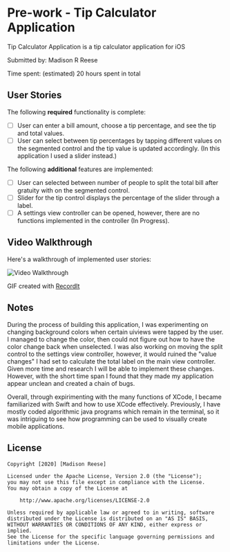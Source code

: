# Pre-work - Tip Calculator Application

Tip Calculator Application is a tip calculator application for iOS

Submitted by: Madison R Reese

Time spent: (estimated) 20 hours spent in total

## User Stories

The following **required** functionality is complete:

* [ ] User can enter a bill amount, choose a tip percentage, and see the tip and total values.
* [ ] User can select between tip percentages by tapping different values on the segmented control and the tip value is updated accordingly. (In this application I used a slider instead.)

The following **additional** features are implemented:

- [ ] User can selected between number of people to split the total bill after gratuity with on the segmented control. 
- [ ] Slider for the tip control displays the percentage of the slider through a label. 
- [ ] A settings view controller can be opened, however, there are no functions implemented in the controller (In Progress). 

## Video Walkthrough

Here's a walkthrough of implemented user stories:

<img src='http://g.recordit.co/hTnbjzxbHH.gif' title ='Video Walkthrough' width='' 
alt ='Video Walkthrough' />

GIF created with [RecordIt](https://recordit.co/)

## Notes

During the process of building this application, I was experimenting on changing background colors when certain uiviews were tapped by the user. I managed to change the color, then could not figure out how to have the color change back when unselected. I was also working on moving the split control to the settings view controller, however, it would ruined the "value changes" I had set to calculate the total label on the main view controller. Given more time and research I will be able to implement these changes. However, with the short time span I found that they made my application appear unclean and created a chain of bugs.

Overall, through expirimenting with the many functions of XCode, I became familiarized with Swift and how to use XCode effectively. Previously, I have mostly coded algorithmic java programs which remain in the terminal, so it was intriguing to see how programming can be used to visually create mobile applications. 

## License

    Copyright [2020] [Madison Reese]

    Licensed under the Apache License, Version 2.0 (the "License");
    you may not use this file except in compliance with the License.
    You may obtain a copy of the License at

        http://www.apache.org/licenses/LICENSE-2.0

    Unless required by applicable law or agreed to in writing, software
    distributed under the License is distributed on an "AS IS" BASIS,
    WITHOUT WARRANTIES OR CONDITIONS OF ANY KIND, either express or implied.
    See the License for the specific language governing permissions and
    limitations under the License.
